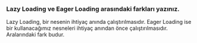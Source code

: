 ### Lazy Loading ve Eager Loading arasındaki farkları yazınız.

Lazy Loading, bir nesenin ihtiyaç anında çalıştırılmasıdır. Eager Loading ise bir kullanacağımız nesneleri ihtiyaç anından önce çalıştırılmasıdır. Aralarındaki fark budur.

